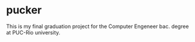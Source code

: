 pucker
======

This is my final graduation project for the Computer Engeneer bac. degree at PUC-Rio university.
